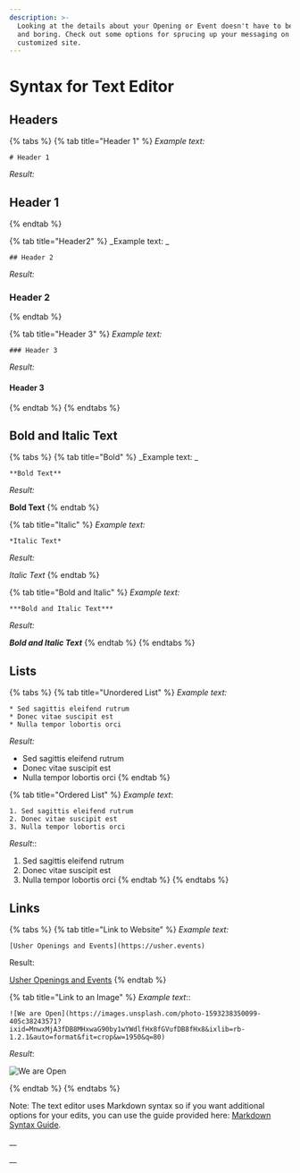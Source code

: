 ```yaml
---
description: >-
  Looking at the details about your Opening or Event doesn't have to be plain
  and boring. Check out some options for sprucing up your messaging on your
  customized site.
---
```


# Syntax for Text Editor

## Headers

{% tabs %}
{% tab title="Header 1" %}
_Example text:_ 

```
# Header 1
```

_Result:_

## Header 1
{% endtab %}

{% tab title="Header2" %}
_Example text: _

```
## Header 2
```

_Result:_

### Header 2
{% endtab %}

{% tab title="Header 3" %}
_Example text:_ 

```
### Header 3
```

_Result:_

#### Header 3
{% endtab %}
{% endtabs %}

## Bold and Italic Text

{% tabs %}
{% tab title="Bold" %}
_Example text: _

```
**Bold Text**
```

_Result:_

**Bold Text**
{% endtab %}

{% tab title="Italic" %}
_Example text:_

```
*Italic Text*
```

_Result:_

_Italic Text_
{% endtab %}

{% tab title="Bold and Italic" %}
_Example text:_

```
***Bold and Italic Text***
```

_Result:_

_**Bold and Italic Text**_
{% endtab %}
{% endtabs %}

## Lists

{% tabs %}
{% tab title="Unordered List" %}
_Example text:_

```
* Sed sagittis eleifend rutrum
* Donec vitae suscipit est
* Nulla tempor lobortis orci
```

_Result:_

* Sed sagittis eleifend rutrum
* Donec vitae suscipit est
* Nulla tempor lobortis orci
{% endtab %}

{% tab title="Ordered List" %}
_Example text_:

```
1. Sed sagittis eleifend rutrum
2. Donec vitae suscipit est
3. Nulla tempor lobortis orci
```

_Result_::

1. Sed sagittis eleifend rutrum
2. Donec vitae suscipit est
3. Nulla tempor lobortis orci
{% endtab %}
{% endtabs %}

## Links

{% tabs %}
{% tab title="Link to Website" %}
_Example text:_

```
[Usher Openings and Events](https://usher.events)
```

Result:

[Usher Openings and Events](https://usher.events)
{% endtab %}

{% tab title="Link to an Image" %}
_Example text_::

```
![We are Open](https://images.unsplash.com/photo-1593238350099-405c38243571?ixid=MnwxMjA3fDB8MHxwaG90by1wYWdlfHx8fGVufDB8fHx8&ixlib=rb-1.2.1&auto=format&fit=crop&w=1950&q=80)
```

_Result_:

![We are Open](https://images.unsplash.com/photo-1593238350099-405c38243571?ixid=MnwxMjA3fDB8MHxwaG90by1wYWdlfHx8fGVufDB8fHx8\&ixlib=rb-1.2.1\&auto=format\&fit=crop\&w=1950\&q=80)


{% endtab %}
{% endtabs %}

Note: The text editor uses Markdown syntax so if you want additional options for your edits, you can use the guide provided here: [Markdown Syntax Guide](https://www.markdownguide.org/basic-syntax/).

__



__
